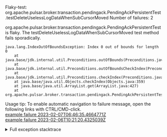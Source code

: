         
Flaky-test: org.apache.pulsar.broker.transaction.pendingack.PendingAckPersistentTest.testDeleteUselessLogDataWhenSubCursorMoved
Number of failures: 2

org.apache.pulsar.broker.transaction.pendingack.PendingAckPersistentTest is flaky. The testDeleteUselessLogDataWhenSubCursorMoved test method fails sporadically.

```
java.lang.IndexOutOfBoundsException: Index 0 out of bounds for length 0
	at java.base/jdk.internal.util.Preconditions.outOfBounds(Preconditions.java:64)
	at java.base/jdk.internal.util.Preconditions.outOfBoundsCheckIndex(Preconditions.java:70)
	at java.base/jdk.internal.util.Preconditions.checkIndex(Preconditions.java:266)
	at java.base/java.util.Objects.checkIndex(Objects.java:359)
	at java.base/java.util.ArrayList.get(ArrayList.java:427)
	at org.apache.pulsar.broker.transaction.pendingack.PendingAckPersistentTest.testDeleteUselessLogDataWhenSubCursorMoved(PendingAckPersistentTest.java:449)
```

Usage tip: To enable automatic navigation to failure message, open the following links with CTRL/CMD-click.  
[example failure 2023-02-07T06:46:35.4664771Z](https://github.com/apache/pulsar/actions/runs/4111179593/jobs/7094697114#step:9:965)  
[example failure 2023-02-06T10:21:20.4325039Z](https://github.com/apache/pulsar/actions/runs/4095494413/jobs/7075545639#step:9:927)  


<details>
<summary>Full exception stacktrace</summary>
<code><pre>
java.lang.IndexOutOfBoundsException: Index 0 out of bounds for length 0
	at java.base/jdk.internal.util.Preconditions.outOfBounds(Preconditions.java:64)
	at java.base/jdk.internal.util.Preconditions.outOfBoundsCheckIndex(Preconditions.java:70)
	at java.base/jdk.internal.util.Preconditions.checkIndex(Preconditions.java:266)
	at java.base/java.util.Objects.checkIndex(Objects.java:359)
	at java.base/java.util.ArrayList.get(ArrayList.java:427)
	at org.apache.pulsar.broker.transaction.pendingack.PendingAckPersistentTest.testDeleteUselessLogDataWhenSubCursorMoved(PendingAckPersistentTest.java:449)
	at java.base/jdk.internal.reflect.NativeMethodAccessorImpl.invoke0(Native Method)
	at java.base/jdk.internal.reflect.NativeMethodAccessorImpl.invoke(NativeMethodAccessorImpl.java:77)
	at java.base/jdk.internal.reflect.DelegatingMethodAccessorImpl.invoke(DelegatingMethodAccessorImpl.java:43)
	at java.base/java.lang.reflect.Method.invoke(Method.java:568)
	at org.testng.internal.invokers.MethodInvocationHelper.invokeMethod(MethodInvocationHelper.java:139)
	at org.testng.internal.invokers.InvokeMethodRunnable.runOne(InvokeMethodRunnable.java:47)
	at org.testng.internal.invokers.InvokeMethodRunnable.call(InvokeMethodRunnable.java:76)
	at org.testng.internal.invokers.InvokeMethodRunnable.call(InvokeMethodRunnable.java:11)
	at java.base/java.util.concurrent.FutureTask.run(FutureTask.java:264)
	at java.base/java.util.concurrent.ThreadPoolExecutor.runWorker(ThreadPoolExecutor.java:1136)
	at java.base/java.util.concurrent.ThreadPoolExecutor$Worker.run(ThreadPoolExecutor.java:635)
	at java.base/java.lang.Thread.run(Thread.java:833)

</pre></code>
</details>

